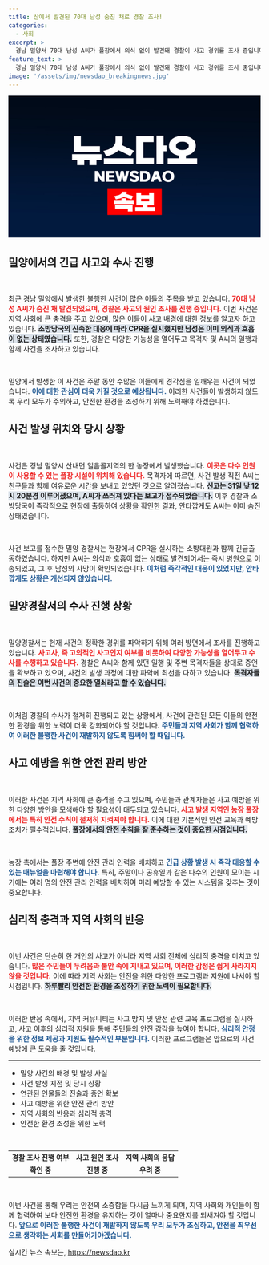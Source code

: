 ```yaml
---
title: 산에서 발견된 70대 남성 숨진 채로 경찰 조사!
categories:
  - 사회
excerpt: >
  경남 밀양서 70대 남성 A씨가 풀장에서 의식 없이 발견돼 경찰이 사고 경위를 조사 중입니다. 소방당국은 CPR 시도 후 병원으로 이송했지만 안타깝게도 숨진 상태였죠. 사고의 정확한 원인은 아직 불투명합니다. 클릭하여 자세한 내용을 확인하세요!
feature_text: >
  경남 밀양서 70대 남성 A씨가 풀장에서 의식 없이 발견돼 경찰이 사고 경위를 조사 중입니다. 소방당국은 CPR 시도 후 병원으로 이송했지만 안타깝게도 숨진 상태였죠. 사고의 정확한 원인은 아직 불투명합니다. 클릭하여 자세한 내용을 확인하세요!
image: '/assets/img/newsdao_breakingnews.jpg'
---
```


<p><img src="/assets/img/newsdao_breakingnews.jpg" alt="firstkoreanews 속보" /></p>

<h2 data-ke-size="size26">밀양에서의 긴급 사고와 수사 진행</h2>

<p data-ke-size="size16">&nbsp;</p>

<p>최근 경남 밀양에서 발생한 불행한 사건이 많은 이들의 주목을 받고 있습니다. <b><span style="color: #ee2323;">70대 남성 A씨가 숨진 채 발견되었으며, 경찰은 사고의 원인 조사를 진행 중입니다.</span></b> 이번 사건은 지역 사회에 큰 충격을 주고 있으며, 많은 이들이 사고 배경에 대한 정보를 알고자 하고 있습니다. <b><span style="background-color: #21538527;">소방당국의 신속한 대응에 따라 CPR을 실시했지만 남성은 이미 의식과 호흡이 없는 상태였습니다.</span></b> 또한, 경찰은 다양한 가능성을 열어두고 목격자 및 A씨의 일행과 함께 사건을 조사하고 있습니다. </p>

<p data-ke-size="size16">&nbsp;</p>

<p>밀양에서 발생한 이 사건은 주말 동안 수많은 이들에게 경각심을 일깨우는 사건이 되었습니다. <b><span style="color: #1a5490;">이에 대한 관심이 더욱 커질 것으로 예상됩니다.</span></b> 이러한 사건들이 발생하지 않도록 우리 모두가 주의하고, 안전한 환경을 조성하기 위해 노력해야 하겠습니다.</p>

<h2 data-ke-size="size26">사건 발생 위치와 당시 상황</h2>

<p data-ke-size="size16">&nbsp;</p>

<p>사건은 경남 밀양시 산내면 얼음골지역의 한 농장에서 발생했습니다. <b><span style="color: #ee2323;">이곳은 다수 인원이 사용할 수 있는 풀장 시설이 위치해 있습니다.</span></b> 목격자에 따르면, 사건 발생 직전 A씨는 친구들과 함께 여유로운 시간을 보내고 있었던 것으로 알려졌습니다. <b><span style="background-color: #21538527;">신고는 31일 낮 12시 20분경 이루어졌으며, A씨가 쓰러져 있다는 보고가 접수되었습니다.</span></b> 이후 경찰과 소방당국이 즉각적으로 현장에 출동하여 상황을 확인한 결과, 안타깝게도 A씨는 이미 숨진 상태였습니다.</p>

<p data-ke-size="size16">&nbsp;</p>

<p>사건 보고를 접수한 밀양 경찰서는 현장에서 CPR을 실시하는 소방대원과 함께 긴급출동하였습니다. 하지만 A씨는 의식과 호흡이 없는 상태로 발견되어서는 즉시 병원으로 이송되었고, 그 후 남성의 사망이 확인되었습니다. <b><span style="color: #1a5490;">이처럼 즉각적인 대응이 있었지만, 안타깝게도 상황은 개선되지 않았습니다.</span></b> </p>

<h2 data-ke-size="size26">밀양경찰서의 수사 진행 상황</h2>

<p data-ke-size="size16">&nbsp;</p>

<p>밀양경찰서는 현재 사건의 정확한 경위를 파악하기 위해 여러 방면에서 조사를 진행하고 있습니다. <b><span style="color: #ee2323;">사고사, 즉 고의적인 사고인지 여부를 비롯하여 다양한 가능성을 열어두고 수사를 수행하고 있습니다.</span></b> 경찰은 A씨와 함께 있던 일행 및 주변 목격자들을 상대로 증언을 확보하고 있으며, 사건의 발생 과정에 대한 파악에 최선을 다하고 있습니다. <b><span style="background-color: #21538527;">목격자들의 진술은 이번 사건의 중요한 열쇠라고 할 수 있습니다.</span></b> </p>

<p data-ke-size="size16">&nbsp;</p>

<p>이처럼 경찰의 수사가 철저히 진행되고 있는 상황에서, 사건에 관련된 모든 이들의 안전한 환경을 위한 노력이 더욱 강화되어야 할 것입니다. <b><span style="color: #1a5490;">주민들과 지역 사회가 함께 협력하여 이러한 불행한 사건이 재발하지 않도록 힘써야 할 때입니다.</span></b> </p>

<h2 data-ke-size="size26">사고 예방을 위한 안전 관리 방안</h2>

<p data-ke-size="size16">&nbsp;</p>

<p>이러한 사건은 지역 사회에 큰 충격을 주고 있으며, 주민들과 관계자들은 사고 예방을 위한 다양한 방안을 모색해야 할 필요성이 대두되고 있습니다. <b><span style="color: #ee2323;">사고 발생 지역인 농장 풀장에서는 특히 안전 수칙이 철저히 지켜져야 합니다.</span></b> 이에 대한 기본적인 안전 교육과 예방 조치가 필수적입니다. <b><span style="background-color: #21538527;">풀장에서의 안전 수칙을 잘 준수하는 것이 중요한 시점입니다.</span></b> </p>

<p data-ke-size="size16">&nbsp;</p>

<p>농장 측에서는 풀장 주변에 안전 관리 인력을 배치하고 <b><span style="color: #1a5490;">긴급 상황 발생 시 즉각 대응할 수 있는 매뉴얼을 마련해야 합니다.</span></b> 특히, 주말이나 공휴일과 같은 다수의 인원이 모이는 시기에는 여러 명의 안전 관리 인력을 배치하여 미리 예방할 수 있는 시스템을 갖추는 것이 중요합니다. </p>

<h2 data-ke-size="size26">심리적 충격과 지역 사회의 반응</h2>

<p data-ke-size="size16">&nbsp;</p>

<p>이번 사건은 단순히 한 개인의 사고가 아니라 지역 사회 전체에 심리적 충격을 미치고 있습니다. <b><span style="color: #ee2323;">많은 주민들이 두려움과 불안 속에 지내고 있으며, 이러한 감정은 쉽게 사라지지 않을 것입니다.</span></b> 이에 따라 지역 사회는 안전을 위한 다양한 프로그램과 지원에 나서야 할 시점입니다. <b><span style="background-color: #21538527;">하루빨리 안전한 환경을 조성하기 위한 노력이 필요합니다.</span></b></p>

<p data-ke-size="size16">&nbsp;</p>

<p>이러한 반응 속에서, 지역 커뮤니티는 사고 방지 및 안전 관련 교육 프로그램을 실시하고, 사고 이후의 심리적 지원을 통해 주민들의 안전 감각을 높여야 합니다. <b><span style="color: #1a5490;">심리적 안정을 위한 정보 제공과 지원도 필수적인 부분입니다.</span></b> 이러한 프로그램들은 앞으로의 사건 예방에 큰 도움을 줄 것입니다.</p>

<hr>

<ul>
    <li>밀양 사건의 배경 및 발생 사실</li>
    <li>사건 발생 지점 및 당시 상황</li>
    <li>연관된 인물들의 진술과 증언 확보</li>
    <li>사고 예방을 위한 안전 관리 방안</li>
    <li>지역 사회의 반응과 심리적 충격</li>
    <li>안전한 환경 조성을 위한 노력</li>
</ul>

<p data-ke-size="size16">&nbsp;</p>

<table style="border-collapse: collapse; width: 100%;">
    <tbody>
        <tr>
            <td style="text-align: center; height: 17px;"><b>경찰 조사 진행 여부</b></td>
            <td style="text-align: center; height: 17px;"><b>사고 원인 조사</b></td>
            <td style="text-align: center; height: 17px;"><b>지역 사회의 응답</b></td>
        </tr>
        <tr>
            <td style="text-align: center; height: 17px;"><b>확인 중</b></td>
            <td style="text-align: center; height: 17px;"><b>진행 중</b></td>
            <td style="text-align: center; height: 17px;"><b>우려 중</b></td>
        </tr>
    </tbody>
</table>

<p data-ke-size="size16">&nbsp;</p>

<p>이번 사건을 통해 우리는 안전의 소중함을 다시금 느끼게 되며, 지역 사회와 개인들이 함께 협력하여 보다 안전한 환경을 유지하는 것이 얼마나 중요한지를 되새겨야 할 것입니다. <b><span style="color: #1a5490;">앞으로 이러한 불행한 사건이 재발하지 않도록 우리 모두가 조심하고, 안전을 최우선으로 생각하는 사회를 만들어가야겠습니다.</span></b></p>
실시간 뉴스 속보는, <a href="https://newsdao.kr" rel="dofollow">https://newsdao.kr</a>


